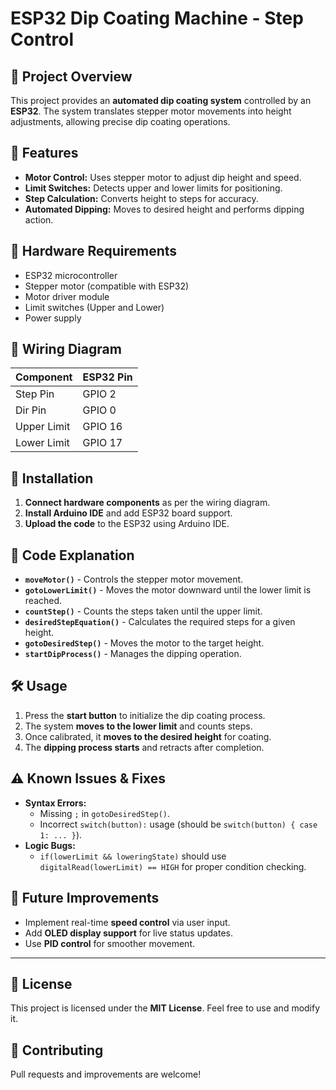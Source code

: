 # ESP32 Dip Coating Machine - Step Control

## 📌 Project Overview  
This project provides an **automated dip coating system** controlled by an **ESP32**. The system translates stepper motor movements into height adjustments, allowing precise dip coating operations.  

## 🔧 Features  
- **Motor Control:** Uses stepper motor to adjust dip height and speed.  
- **Limit Switches:** Detects upper and lower limits for positioning.  
- **Step Calculation:** Converts height to steps for accuracy.  
- **Automated Dipping:** Moves to desired height and performs dipping action.  

## 📂 Hardware Requirements  
- ESP32 microcontroller  
- Stepper motor (compatible with ESP32)  
- Motor driver module  
- Limit switches (Upper and Lower)  
- Power supply  

## 🔌 Wiring Diagram  
| Component    | ESP32 Pin |
|-------------|----------|
| Step Pin    | GPIO 2   |
| Dir Pin     | GPIO 0   |
| Upper Limit | GPIO 16  |
| Lower Limit | GPIO 17  |

## 🚀 Installation  
1. **Connect hardware components** as per the wiring diagram.  
2. **Install Arduino IDE** and add ESP32 board support.  
3. **Upload the code** to the ESP32 using Arduino IDE.  

## 📜 Code Explanation  
- **`moveMotor()`** - Controls the stepper motor movement.  
- **`gotoLowerLimit()`** - Moves the motor downward until the lower limit is reached.  
- **`countStep()`** - Counts the steps taken until the upper limit.  
- **`desiredStepEquation()`** - Calculates the required steps for a given height.  
- **`gotoDesiredStep()`** - Moves the motor to the target height.  
- **`startDipProcess()`** - Manages the dipping operation.  

## 🛠️ Usage  
1. Press the **start button** to initialize the dip coating process.  
2. The system **moves to the lower limit** and counts steps.  
3. Once calibrated, it **moves to the desired height** for coating.  
4. The **dipping process starts** and retracts after completion.  

## ⚠️ Known Issues & Fixes  
- **Syntax Errors:**  
  - Missing `;` in `gotoDesiredStep()`.  
  - Incorrect `switch(button):` usage (should be `switch(button) { case 1: ... }`).  
- **Logic Bugs:**  
  - `if(lowerLimit && loweringState)` should use `digitalRead(lowerLimit) == HIGH` for proper condition checking.  

## 📌 Future Improvements  
- Implement real-time **speed control** via user input.  
- Add **OLED display support** for live status updates.  
- Use **PID control** for smoother movement.  

---

## 📝 License  
This project is licensed under the **MIT License**. Feel free to use and modify it.  

## 🤝 Contributing  
Pull requests and improvements are welcome!  
